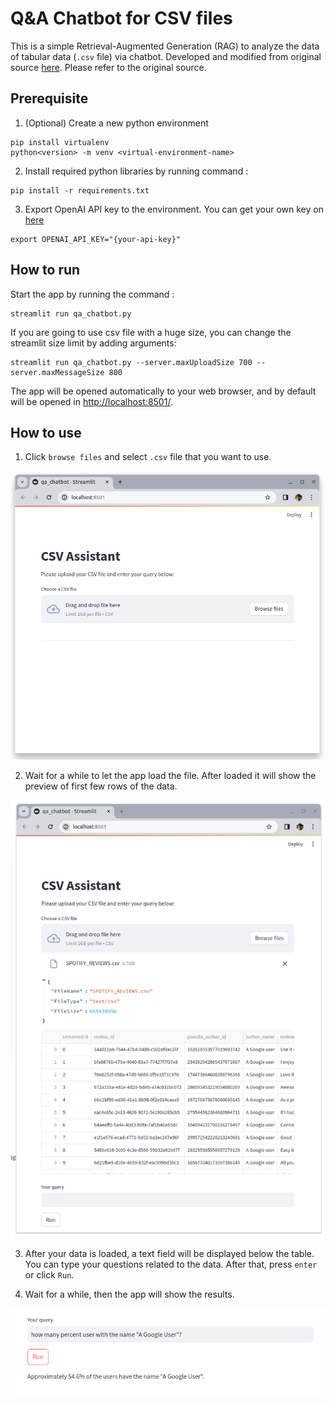 # Q&A Chatbot for CSV files
This is a simple Retrieval-Augmented Generation (RAG) to analyze the data of tabular data (`.csv` file) via chatbot. Developed and modified from original source [here](https://www.mlq.ai/csv-assistant-langchain/). Please refer to the original source.


## Prerequisite

1. (Optional) Create a new python environment
```
pip install virtualenv
python<version> -m venv <virtual-environment-name>
```

2. Install required python libraries by running command :
```
pip install -r requirements.txt
```

3. Export OpenAI API key to the environment. You can get your own key on [here](https://platform.openai.com/api-keys)
```
export OPENAI_API_KEY="{your-api-key}"
```

## How to run
Start the app by running the command :
```
streamlit run qa_chatbot.py
```

If you are going to use csv file with a huge size, you can change the streamlit size limit by adding arguments:
```
streamlit run qa_chatbot.py --server.maxUploadSize 700 --server.maxMessageSize 800
```

The app will be opened automatically to your web browser, and by default will be opened in [http://localhost:8501/](http://localhost:8501/).

## How to use
1. Click `browse files` and select `.csv` file that you want to use.

![Initial display after the app opened for the first time](assets/01_initial.png)

2. Wait for a while to let the app load the file. After loaded it will show the preview of first few rows of the data.

![Data loaded](assets/02_dataloaded.png)

3. After your data is loaded, a text field will be displayed below the table. You can type your questions related to the data. After that, press `enter` or click `Run`.

4. Wait for a while, then the app will show the results.

![Question answered](assets/03_question.png)
